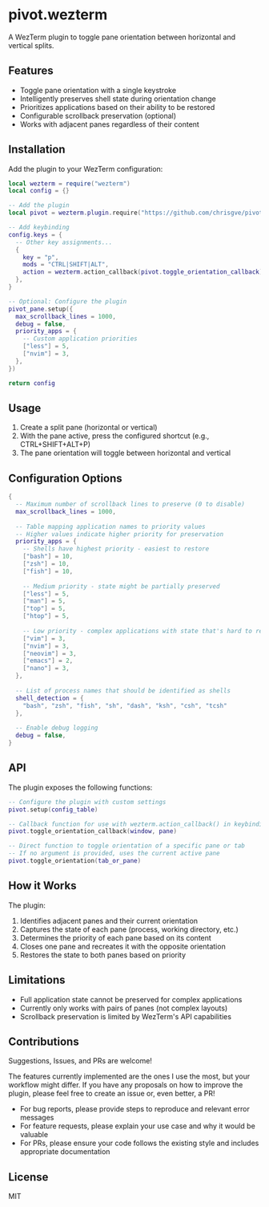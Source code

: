 # pivot.wezterm

A WezTerm plugin to toggle pane orientation between horizontal and vertical splits.

## Features

- Toggle pane orientation with a single keystroke
- Intelligently preserves shell state during orientation change
- Prioritizes applications based on their ability to be restored
- Configurable scrollback preservation (optional)
- Works with adjacent panes regardless of their content

## Installation

Add the plugin to your WezTerm configuration:

```lua
local wezterm = require("wezterm")
local config = {}

-- Add the plugin
local pivot = wezterm.plugin.require("https://github.com/chrisgve/pivot.wezterm")

-- Add keybinding
config.keys = {
  -- Other key assignments...
  {
    key = "p", 
    mods = "CTRL|SHIFT|ALT",
    action = wezterm.action_callback(pivot.toggle_orientation_callback),
  },
}

-- Optional: Configure the plugin
pivot_pane.setup({
  max_scrollback_lines = 1000,
  debug = false,
  priority_apps = {
    -- Custom application priorities
    ["less"] = 5,
    ["nvim"] = 3,
  },
})

return config
```

## Usage

1. Create a split pane (horizontal or vertical)
2. With the pane active, press the configured shortcut (e.g., CTRL+SHIFT+ALT+P)
3. The pane orientation will toggle between horizontal and vertical

## Configuration Options

```lua
{
  -- Maximum number of scrollback lines to preserve (0 to disable)
  max_scrollback_lines = 1000,
  
  -- Table mapping application names to priority values
  -- Higher values indicate higher priority for preservation
  priority_apps = {
    -- Shells have highest priority - easiest to restore
    ["bash"] = 10,
    ["zsh"] = 10,
    ["fish"] = 10,
    
    -- Medium priority - state might be partially preserved
    ["less"] = 5,
    ["man"] = 5,
    ["top"] = 5,
    ["htop"] = 5,
    
    -- Low priority - complex applications with state that's hard to restore
    ["vim"] = 3,
    ["nvim"] = 3,
    ["neovim"] = 3,
    ["emacs"] = 2,
    ["nano"] = 3,
  },
  
  -- List of process names that should be identified as shells
  shell_detection = {
    "bash", "zsh", "fish", "sh", "dash", "ksh", "csh", "tcsh"
  },
  
  -- Enable debug logging
  debug = false,
}
```

## API

The plugin exposes the following functions:

```lua
-- Configure the plugin with custom settings
pivot.setup(config_table)

-- Callback function for use with wezterm.action_callback() in keybindings
pivot.toggle_orientation_callback(window, pane)

-- Direct function to toggle orientation of a specific pane or tab
-- If no argument is provided, uses the current active pane
pivot.toggle_orientation(tab_or_pane)
```

## How it Works

The plugin:

1. Identifies adjacent panes and their current orientation
2. Captures the state of each pane (process, working directory, etc.)
3. Determines the priority of each pane based on its content
4. Closes one pane and recreates it with the opposite orientation
5. Restores the state to both panes based on priority

## Limitations

- Full application state cannot be preserved for complex applications
- Currently only works with pairs of panes (not complex layouts)
- Scrollback preservation is limited by WezTerm's API capabilities

## Contributions

Suggestions, Issues, and PRs are welcome!

The features currently implemented are the ones I use the most, but your workflow might differ. If you have any proposals on how to improve the plugin, please feel free to create an issue or, even better, a PR!

- For bug reports, please provide steps to reproduce and relevant error messages
- For feature requests, please explain your use case and why it would be valuable
- For PRs, please ensure your code follows the existing style and includes appropriate documentation

## License

MIT

